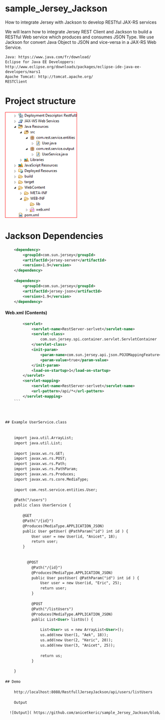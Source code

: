 # sample_Jersey_Jackson

How to integrate Jersey with Jackson to develop RESTful JAX-RS services


We will learn how to integrate Jersey REST Client and Jackson to build a RESTful Web service which produces and consumes JSON Type. We use Jackson for convert Java Object to JSON  and vice-versa in a JAX-RS Web Service.

    Java: https://www.java.com/fr/download/
    Eclipse for Java EE Developpers: http://www.eclipse.org/downloads/packages/eclipse-ide-java-ee-developers/mars1
    Apache Tomcat: http://tomcat.apache.org/
    RESTClient

# Project structure
![prj structure](https://github.com/anicetkeric/sample_Jersey_Jackson/blob/master/WebContent/screenshots/structure.PNG)

# Jackson Dependencies
```xml
    <dependency>
        <groupId>com.sun.jersey</groupId>
        <artifactId>jersey-server</artifactId>
        <version>1.9</version>
    </dependency>
    
    <dependency>
        <groupId>com.sun.jersey</groupId>
        <artifactId>jersey-json</artifactId>
        <version>1.9</version>
    </dependency>
 ```  
 
 
#### Web.xml (Contents)
```xml
        <servlet>
            <servlet-name>RestServer-serlvet</servlet-name>
            <servlet-class>
                com.sun.jersey.spi.container.servlet.ServletContainer
            </servlet-class>
            <init-param>
                <param-name>com.sun.jersey.api.json.POJOMappingFeature</param-name>
                <param-value>true</param-value>
            </init-param>
            <load-on-startup>1</load-on-startup>
        </servlet>
        <servlet-mapping>
            <servlet-name>RestServer-serlvet</servlet-name>
            <url-pattern>/api/*</url-pattern>
        </servlet-mapping>
    ```    

    
    
## Example UserService.class


    import java.util.ArrayList;
    import java.util.List;

    import javax.ws.rs.GET;
    import javax.ws.rs.POST;
    import javax.ws.rs.Path;
    import javax.ws.rs.PathParam;
    import javax.ws.rs.Produces;
    import javax.ws.rs.core.MediaType;

    import com.rest.service.entities.User;

    @Path("/users")
    public class UserService {

        @GET
        @Path("/{id}")
        @Produces(MediaType.APPLICATION_JSON)
        public User getUser( @PathParam("id") int id ) {
            User user = new User(id, "Anicet", 18);
            return user;
        }    


          @POST
            @Path("/{id}")
            @Produces(MediaType.APPLICATION_JSON)
            public User postUser( @PathParam("id") int id ) {
                User user = new User(id, "Eric", 25);
                return user;
            }    

            @POST
            @Path("/listUsers")
            @Produces(MediaType.APPLICATION_JSON)
            public List<User> listUs() {

                List<User> us = new ArrayList<User>();
                us.add(new User(1, "Aek", 18));
                us.add(new User(2, "Keric", 20));
                us.add(new User(3, "Anicet", 25));

                return us;
            }    

    }
  
## Demo

    http://localhost:8088/RestfullJerseyJackson/api/users/listUsers
    
    Output
    
  ![Output]( https://github.com/anicetkeric/sample_Jersey_Jackson/blob/master/WebContent/screenshots/restclient.PNG)
   
    

